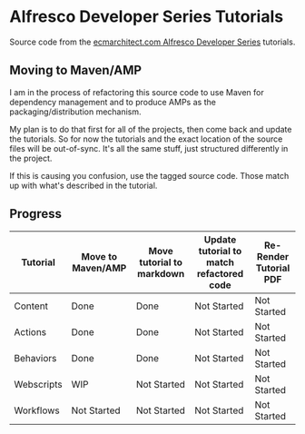 Alfresco Developer Series Tutorials
===================================

Source code from the [ecmarchitect.com Alfresco Developer Series](http://ecmarchitect.com/alfresco-developer-series) tutorials.

Moving to Maven/AMP
-------------------
I am in the process of refactoring this source code to use Maven for dependency management and to produce AMPs as the packaging/distribution mechanism.

My plan is to do that first for all of the projects, then come back and update the tutorials. So for now the tutorials and the exact location of the source files will be out-of-sync. It's all the same stuff, just structured differently in the project.

If this is causing you confusion, use the tagged source code. Those match up with what's described in the tutorial.

Progress
--------

| Tutorial | Move to Maven/AMP | Move tutorial to markdown | Update tutorial to match refactored code | Re-Render Tutorial PDF |
| -------- | ----------------- | ------------------------- | ---------------------------------------- | ---------------------- |
|Content|Done|Done|Not Started|Not Started|
|Actions|Done|Done|Not Started|Not Started|
|Behaviors|Done|Done|Not Started|Not Started|
|Webscripts|WIP|Not Started|Not Started|Not Started|
|Workflows|Not Started|Not Started|Not Started|Not Started|
